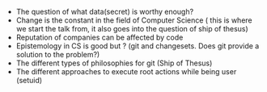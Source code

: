 * The question of what data(secret) is worthy enough?
* Change is the constant in the field of Computer Science ( this is where we start the talk from, it also goes into the question of ship of thesus)
* Reputation of companies can be affected by code
* Epistemology in CS is good but ? (git and changesets. Does git provide a solution to the problem?)
* The different types of philosophies for git (Ship of Thesus)
* The different approaches to execute root actions while being user (setuid)
